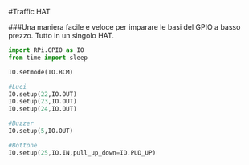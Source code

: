 <!--
---
name: Traffic HAT
class: board
type: Tutti
formfactor: HAT
manufacturer: Ryanteck
image: 'image.png'
url: http://www.ryanteck.uk/store/traffichat
buy: http://www.ryanteck.uk/store/traffichat
description: Una maniera facile e veloce per imparare le basi del GPIO a basso prezzo. Tutto in un singolo HAT.
pincount: 40
pin:
  '15':
    name: LED1 / verde
    direction: output
    active: high
  '16':
    name: LED2 / ambra
    direction: output
    active: high
  '18':
    name: LED3 / rosso
    direction: output
    active: high
  '22':
    name: Bottone
    direction: input
    active: high
  '29':
    name: Buzzer - cicalino
    direction: output
    active: high
-->
#Traffic HAT

###Una maniera facile e veloce per imparare le basi del GPIO a basso prezzo. Tutto in un singolo HAT.

```python
import RPi.GPIO as IO
from time import sleep

IO.setmode(IO.BCM)

#Luci
IO.setup(22,IO.OUT)
IO.setup(23,IO.OUT)
IO.setup(24,IO.OUT)

#Buzzer
IO.setup(5,IO.OUT)

#Bottone
IO.setup(25,IO.IN,pull_up_down=IO.PUD_UP)
```